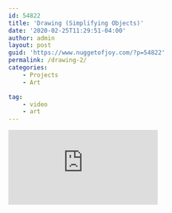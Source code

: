 ```yaml
---
id: 54822
title: 'Drawing (Simplifying Objects)'
date: '2020-02-25T11:29:51-04:00'
author: admin
layout: post
guid: 'https://www.nuggetofjoy.com/?p=54822'
permalink: /drawing-2/
categories:
    - Projects
    - Art

tag:
    - video
    - art
---
```


<iframe class="vide" allow="accelerometer; autoplay; clipboard-write; encrypted-media; gyroscope; picture-in-picture; web-share" allowfullscreen="" frameborder="0" loading="lazy" referrerpolicy="strict-origin-when-cross-origin" src="https://www.youtube.com/embed/nDe7kHa6MVo?feature=oembed" title="Learn to Draw #02 - Simplifying Objects + Learning to See" ></iframe>